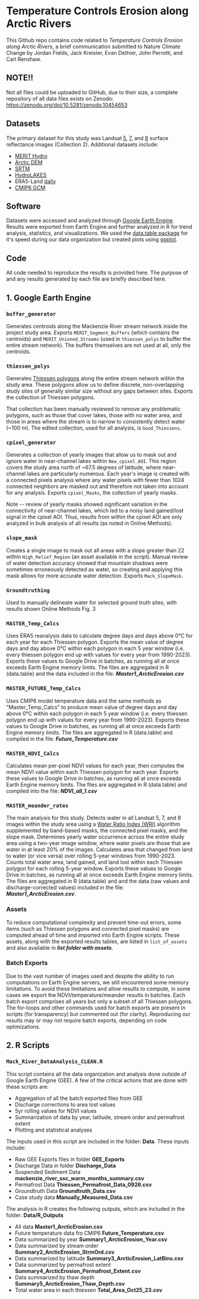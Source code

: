 
# Temperature Controls Erosion along Arctic Rivers
This Github repo contains code related to *Temperature Controls Erosion along Arctic Rivers*, a brief communication submitted to Nature Climate Change by Jordan Fields, Jack Kreisler, Evan Dethier, John Perrotti, and Carl Renshaw.

## NOTE!!
Not all files could be uploaded to GitHub, due to their size, a complete repository of all data files exists on Zenodo: https://zenodo.org/doi/10.5281/zenodo.10454653

## Datasets

The primary dataset for this study was Landsat [5](https://developers.google.com/earth-engine/datasets/catalog/LANDSAT_LT05_C02_T1_L2), [7](https://developers.google.com/earth-engine/datasets/catalog/LANDSAT_LE07_C02_T1_L2), and [8](https://developers.google.com/earth-engine/datasets/catalog/LANDSAT_LC08_C02_T1_L2) surface reflectance images (Collection 2). Additional datasets include:

- [MERIT Hydro](https://developers.google.com/earth-engine/datasets/catalog/MERIT_Hydro_v1_0_1)
- [Arctic DEM](https://developers.google.com/earth-engine/datasets/catalog/UMN_PGC_ArcticDEM_V3_2m_mosaic)
- [SRTM](https://developers.google.com/earth-engine/datasets/catalog/CGIAR_SRTM90_V4)
- [HydroLAKES](https://gee-community-catalog.org/projects/hydrolakes/)
- ERA5-Land [daily](https://developers.google.com/earth-engine/datasets/catalog/ECMWF_ERA5_LAND_DAILY_AGGR) 
- [CMIP6 GCM](https://developers.google.com/earth-engine/datasets/catalog/NASA_GDDP-CMIP6)

## Software

Datasets were accessed and analyzed through [Google Earth Engine](https://earthengine.google.com/). Results were exported from Earth Engine and further analyzed in R for trend analysis, statistics, and visualizations. We used the [data.table package](https://cran.r-project.org/web/packages/data.table/data.table.pdf) for it's speed during our data organization but created plots using [ggplot](https://ggplot2.tidyverse.org/reference/). 

## Code

All code needed to reproduce the results is provided here. The purpose of and any results generated by each file are briefly described here.

## 1. Google Earth Engine

### `buffer_generator`

Generates centroids along the Mackenzie River stream network inside the project study area. Exports `MERIT_Segment_Buffers` (which contains the centroids) and `MERIT_Unioned_Streams` (used in `thiessen_polys` to buffer the entire stream network). The buffers themselves are not used at all, only the centroids.

### `thiessen_polys`

Generates [Thiessen polygons](http://www.gitta.info/Accessibilit/en/html/UncProxAnaly_learningObject4.html) along the entire stream network within the study area. These polygons allow us to define discrete, non-overlapping study sites of generally similar size without any gaps between sites. Exports the collection of Thiessen polygons.

That collection has been manually reviewed to remove any problematic polygons, such as those that cover lakes, those with no water area, and those in areas where the stream is to narrow to consistently detect water (~100 m). The edited collection, used for all analysis, is `Good_Thiessens`.

### `cpixel_generator`

Generates a collection of yearly images that allow us to mask out and ignore water in near-channel lakes within `New_cpixel_AOI`. This region covers the study area north of ~67.5 degrees of latitude, where near-channel lakes are particularly numerous. Each year's image is created with a connected pixels analysis where any water pixels with fewer than 1024 connected neighbors are masked out and therefore not taken into account for any analysis. Exports `cpixel_Masks`, the collection of yearly masks.

Note -- review of yearly masks showed significant variation in the connectivity of near-channel lakes, which led to a noisy land gained/lost signal in the cpixel AOI. Thus, results from within the cpixel AOI are only analyzed in bulk analysis of all results (as noted in Online Methods).

### `slope_mask`

Creates a single image to mask out all areas with a slope greater than 22 within `High_Relief_Region` (an asset available in the script). Manual review of water detection accuracy showed that mountain shadows were sometimes erroneously detected as water, so creating and applying this mask allows for more accurate water detection. Exports `Mack_SlopeMask`.

### `Groundtruthing`

Used to manually delineate water for selected ground truth sites, with results shown Online Methods Fig. 3

### `MASTER_Temp_Calcs`

Uses ERA5 reanalysis data to calculate degree days and days above 0°C for each year for each Thiessen polygon. Exports the mean value of degree days and day above 0°C within each polygon in each 5 year window (i.e. every thiessen polygon end up with values for every year from 1990-2023). Exports these values to Google Drive in batches, as running all at once exceeds Earth Engine memory limits. The files are aggregated in R (data.table) and the data included in the file: ***Master1_ArcticErosion.csv***

### `MASTER_FUTURE_Temp_Calcs`
Uses CMIP6 model temperature data and the same methods as "Master_Temp_Calcs" to produce mean value of degree days and day above 0°C within each polygon in each 5 year window (i.e. every thiessen polygon end up with values for every year from 1990-2023). Exports these values to Google Drive in batches, as running all at once exceeds Earth Engine memory limits. The files are aggregated in R (data.table) and compiled in the file: ***Future_Temperature.csv***

### `MASTER_NDVI_Calcs`

Calculates mean per-pixel NDVI values for each year, then computes the mean NDVI value within each Thiessen polygon for each year. Exports these values to Google Drive in batches, as running all at once exceeds Earth Engine memory limits. The files are aggregated in R (data.table) and compiled into the file: ***NDVI_all_1.csv***


### `MASTER_meander_rates`

The main analysis for this study. Detects water in all Landsat 5, 7, and 8 images within the study area using a [Water Ratio Index (WRI)](https://doi.org/10.3390/hydrology10030070) algorithm supplemented by band-based masks, the connected pixel masks, and the slope mask. Determines yearly water occurrence across the entire study area using a two-year image window, where water pixels are those that are water in at least 20% of the images. Calculates area that changed from land to water (or vice versa) over rolling 5-year windows from 1990-2023. Counts total water area, land gained, and land lost within each Thiessen polygon for each rolling 5-year window. Exports these values to Google Drive in batches, as running all at once exceeds Earth Engine memory limits. The files are aggregated in R (data.table) and and the data (raw values and discharge-corrected values) included in the file: ***Master1_ArcticErosion.csv***. 


### Assets

To reduce computational complexity and prevent time-out errors, some items (such as Thiessen polygons and connected pixel masks) are computed ahead of time and imported into Earth Engine scripts. These assets, along with the exported results tables, are listed in `list_of_assets` and also available in ***list folder with assets***.

### Batch Exports
Due to the vast number of images used and despite the ability to run computations on Earth Engine servers, we still encountered some memory limitations. To avoid these limitations and allow results to compute, in some cases we export the NDVI/temperature/meander results in batches. Each batch export comprises all years but only a subset of all Thiessen polygons. The for-loops and other commands used for batch exports are present in scripts (for transparency) but commented out (for clarity). Reproducing our results may or may not require batch exports, depending on code optimizations.


## 2. R Scripts

### `Mack_River_DataAnalysis_CLEAN.R`
This script contains all the data organization and analysis done outside of Google Earth Engine (GEE). A few of the critical actions that are done with these scripts are:

 - Aggregation of all the batch exported files from GEE
 - Discharge corrections to area lost values 
 - 5yr rolling values for NDVI values 
 - Summarization of data by year, latitude, stream order and permafrost extent 
 - Plotting and statistical analyses

The inputs used in this script are included in the folder: **Data**. These inputs include:

 - Raw GEE Exports files in folder **GEE_Exports**
 - Discharge Data in folder **Discharge_Data**
 - Suspended Sediment Data **mackenzie_river_ssc_warm_months_summary.csv**
 - Permafrost Data **Thiessen_Permafrost_Data_0926.csv**
 - Groundtruth Data **Groundtruth_Data.csv**
 - Case study data **Manually_Measured_Data.csv**

The analysis in R creates the following outputs, which are included in the folder: **Data/R_Outputs**

 - All data **Master1_ArcticErosion.csv**
 - Future temperature data fro CMIP6 **Future_Temperature.csv**
 - Data summarized by year **Summary1_ArcticErosion_Year.csv**
 - Data summarized by stream order **Summary2_ArcticErosion_StrmOrd.csv**
 - Data summarized by latitude **Summary3_ArcticErosion_LatBins.csv**
 - Data summarized by permafrost extent **Summary4_ArcticErosion_Permafrost_Extent.csv**
 - Data summarized by thaw depth **Summary5_ArcticErosion_Thaw_Depth.csv**
 - Total water area in each thiessen **Total_Area_Oct25_23.csv**
